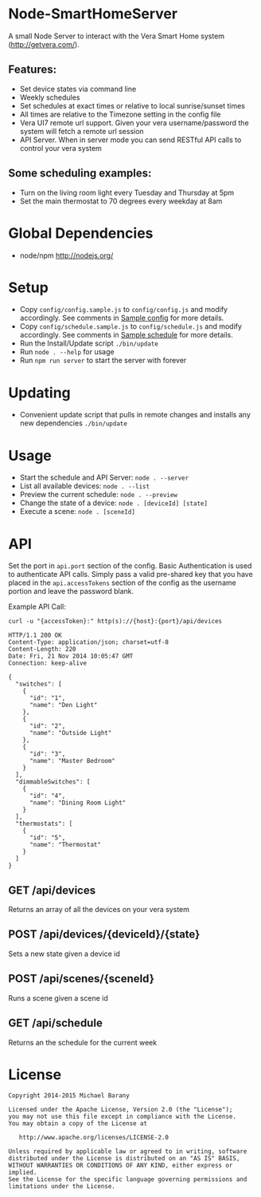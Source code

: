 # Node-SmartHomeServer
A small Node Server to interact with the Vera Smart Home system (http://getvera.com/).

## Features:
- Set device states via command line
- Weekly schedules
- Set schedules at exact times or relative to local sunrise/sunset times
- All times are relative to the Timezone setting in the config file
- Vera UI7 remote url support. Given your vera username/password the system will fetch a remote url session
- API Server. When in server mode you can send RESTful API calls to control your vera system

## Some scheduling examples:
- Turn on the living room light every Tuesday and Thursday at 5pm
- Set the main thermostat to 70 degrees every weekday at 8am


# Global Dependencies
- node/npm http://nodejs.org/


# Setup
- Copy `config/config.sample.js` to `config/config.js` and modify accordingly. See comments in [Sample config](config/config.sample.js) for more details.
- Copy `config/schedule.sample.js` to `config/schedule.js` and modify accordingly. See comments in [Sample schedule](config/schedule.sample.js) for more details.
- Run the Install/Update script `./bin/update`
- Run `node . --help` for usage
- Run `npm run server` to start the server with forever


# Updating
- Convenient update script that pulls in remote changes and installs any new dependencies `./bin/update`


# Usage
- Start the schedule and API Server: `node . --server`
- List all available devices: `node . --list`
- Preview the current schedule: `node . --preview`
- Change the state of a device: `node . [deviceId] [state]`
- Execute a scene: `node . [sceneId]`


# API
Set the port in `api.port` section of the config.
Basic Authentication is used to authenticate API calls. Simply pass a valid pre-shared key that you have placed in the `api.accessTokens` section of the config as the username portion and leave the password blank.

Example API Call:
```
curl -u "{accessToken}:" http(s)://{host}:{port}/api/devices

HTTP/1.1 200 OK
Content-Type: application/json; charset=utf-8
Content-Length: 220
Date: Fri, 21 Nov 2014 10:05:47 GMT
Connection: keep-alive

{
  "switches": [
    {
      "id": "1",
      "name": "Den Light"
    },
    {
      "id": "2",
      "name": "Outside Light"
    },
    {
      "id": "3",
      "name": "Master Bedroom"
    }
  ],
  "dimmableSwitches": [
    {
      "id": "4",
      "name": "Dining Room Light"
    }
  ],
  "thermostats": [
    {
      "id": "5",
      "name": "Thermostat"
    }
  ]
}
```

## GET /api/devices
Returns an array of all the devices on your vera system

## POST /api/devices/{deviceId}/{state}
Sets a new state given a device id

## POST /api/scenes/{sceneId}
Runs a scene given a scene id

## GET /api/schedule
Returns an the schedule for the current week


License
=======

    Copyright 2014-2015 Michael Barany

    Licensed under the Apache License, Version 2.0 (the "License");
    you may not use this file except in compliance with the License.
    You may obtain a copy of the License at

       http://www.apache.org/licenses/LICENSE-2.0

    Unless required by applicable law or agreed to in writing, software
    distributed under the License is distributed on an "AS IS" BASIS,
    WITHOUT WARRANTIES OR CONDITIONS OF ANY KIND, either express or implied.
    See the License for the specific language governing permissions and
    limitations under the License.
